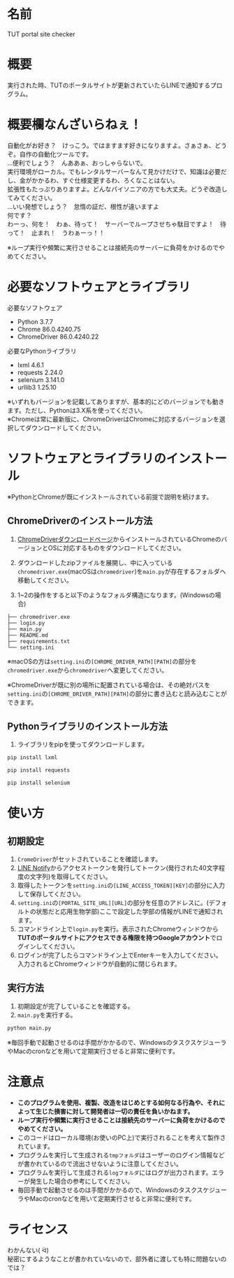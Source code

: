 # 名前

TUT portal site checker

# 概要

実行された時、TUTのポータルサイトが更新されていたらLINEで通知するプログラム。

# 概要欄なんざいらねぇ！

自動化がお好き？　けっこう。ではますます好きになりますよ。さぁさぁ、どうぞ。自作の自動化ツールです。  
…便利でしょう？　んああぁ、おっしゃらないで。  
実行環境がローカル。でもレンタルサーバーなんて見かけだけで、知識は必要だし、金がかかるわ、すぐ仕様変更するわ、ろくなことはない。  
拡張性もたっぷりありますよ。どんなパイソニアの方でも大丈夫。どうぞ改造してみてください。  
…いい発想でしょう？　怠惰の証だ、根性が違いますよ  
何です？  
わーっ、何を！　わぁ、待って！　サーバーでループさせちゃ駄目ですよ！　待って！　止まれ！　うわぁーっ！！  

※ループ実行や頻繁に実行させることは接続先のサーバーに負荷をかけるのでやめてください。

# 必要なソフトウェアとライブラリ

必要なソフトウェア

* Python 3.7.7
* Chrome 86.0.4240.75
* ChromeDriver 86.0.4240.22

必要なPythonライブラリ

* lxml 4.6.1
* requests 2.24.0
* selenium 3.141.0
* urllib3 1.25.10

※いずれもバージョンを記載してありますが、基本的にどのバージョンでも動きます。ただし、Pythonは3.X系を使ってください。  
※Chromeは常に最新版に、ChromeDriverはChromeに対応するバージョンを選択してダウンロードしてください。

# ソフトウェアとライブラリのインストール

※PythonとChromeが既にインストールされている前提で説明を続けます。

## ChromeDriverのインストール方法

1. [ChromeDriverダウンロードページ](https://chromedriver.chromium.org/downloads)からインストールされているChromeのバージョンとOSに対応するものをダウンロードしてください。

2. ダウンロードしたzipファイルを展開し、中に入っている`chromedriver.exe`(macOSは`chromedriver`)を`main.py`が存在するフォルダへ移動してください。

3. 1~2の操作をすると以下のようなフォルダ構造になります。(Windowsの場合)

```directory
├── chromedriver.exe
├── login.py
├── main.py
├── README.md
├── requirements.txt
└── setting.ini
```

※macOSの方は`setting.ini`の`[CHROME_DRIVER_PATH][PATH]`の部分を`chromedriver.exe`から`chromedriver`へ変更してください。

※ChromeDriverが既に別の場所に配置されている場合は、その絶対パスを`setting.ini`の`[CHROME_DRIVER_PATH][PATH]`の部分に書き込むと読み込むことができます。

## Pythonライブラリのインストール方法

1. ライブラリをpipを使ってダウンロードします。

```bash
pip install lxml
```

```bash
pip install requests
```

```bash
pip install selenium
```

# 使い方

## 初期設定

1. `CromeDriver`がセットされていることを確認します。
2. [LINE Notify](https://notify-bot.line.me/ja/)からアクセストークンを発行してトークン(発行された40文字程度の文字列)を取得してください。
3. 取得したトークンを`setting.ini`の`[LINE_ACCESS_TOKEN][KEY]`の部分に入力して保存してください。
4. `setting.ini`の`[PORTAL_SITE_URL][URL]`の部分を任意のアドレスに。(デフォルトの状態だと応用生物学部)ここで設定した学部の情報がLINEで通知されます。
5. コマンドライン上で`login.py`を実行。表示されたChromeウィンドウから**TUTのポータルサイトにアクセスできる権限を持つGoogleアカウント**でログインしてください。
6. ログインが完了したらコマンドライン上でEnterキーを入力してください。入力されるとChromeウィンドウが自動的に閉じられます。

## 実行方法

1. 初期設定が完了していることを確認する。
2. `main.py`を実行する。

```cmd
python main.py
```

※毎回手動で起動させるのは手間がかかるので、WindowsのタスクスケジューラやMacのcronなどを用いて定期実行させると非常に便利です。

# 注意点

- **このプログラムを使用、複製、改造をはじめとする如何なる行為や、それによって生じた損害に対して開発者は一切の責任を負いかねます。**
- **ループ実行や頻繁に実行させることは接続先のサーバーに負荷をかけるのでやめてください。**
- このコードはローカル環境(お使いのPC上)で実行されることを考えて製作されています。
- プログラムを実行して生成される`tmpフォルダ`はユーザーのログイン情報などが書かれているので流出させないように注意してください。
- プログラムを実行して生成される`logフォルダ`にはログが出力されます。エラーが発生した場合の参考にしてください。
- 毎回手動で起動させるのは手間がかかるので、WindowsのタスクスケジューラやMacのcronなどを用いて定期実行させると非常に便利です。

# ライセンス
わかんない( ᐛ)  
秘密にするようなことが書かれていないので、部外者に渡しても特に問題ないのでは？